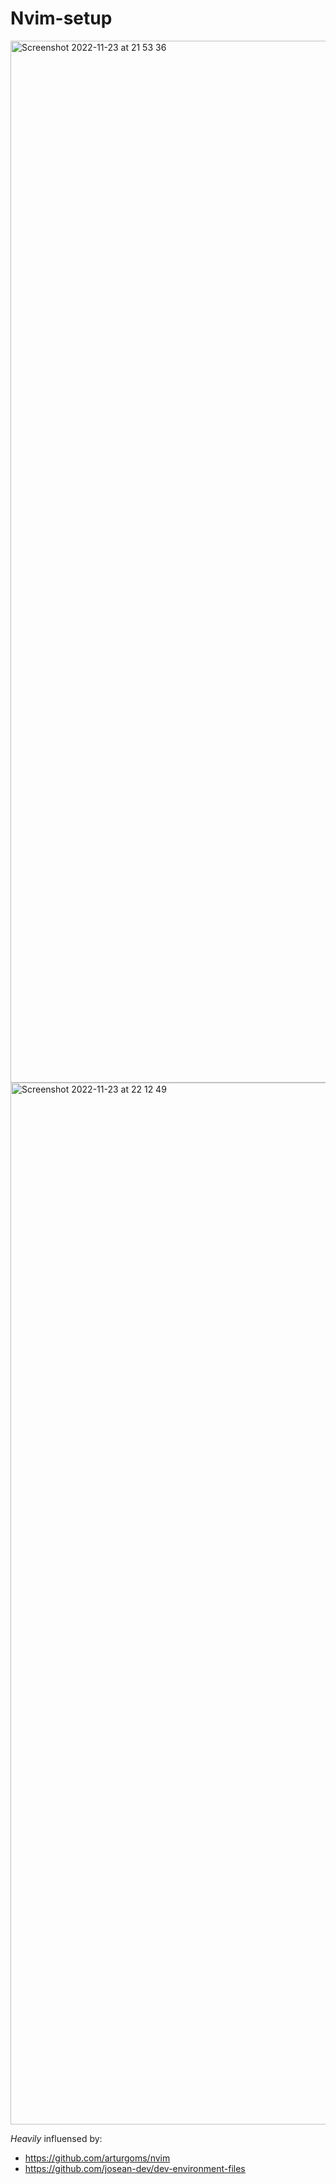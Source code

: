 # Nvim-setup

<img width="1667" alt="Screenshot 2022-11-23 at 21 53 36" src="https://user-images.githubusercontent.com/24235164/203646524-87ae8282-cf4f-42b4-ba8a-4ac060ac8d6f.png">

<img width="1667" alt="Screenshot 2022-11-23 at 22 12 49" src="https://user-images.githubusercontent.com/24235164/203647024-8ef9c201-8d8f-4c00-b124-44a87b6af2ed.png">


_Heavily_ influensed by:
  - https://github.com/arturgoms/nvim
  - https://github.com/josean-dev/dev-environment-files
